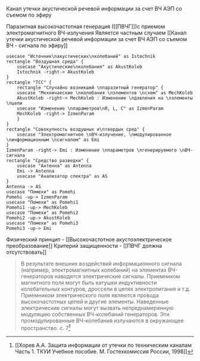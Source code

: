 Канал утечки акустической речевой информации за счет ВЧ АЭП со съемом по эфиру

Паразитная высокочастотная генерация ([[ПВЧГ]])с приемом электромагнитного ВЧ-излучения
Является частным случаем [[Канал утечки акустической речевой информации за счет ВЧ АЭП со съемом ВЧ - сигнала по эфиру]]
```plantuml
usecase "Источник\nакустических\nколебаний" as Istochnik
rectangle "Воздушная среда" {
	usecase "Акустические\nколебания" as AkustKoleb
	Istochnik -right-> AkustKoleb
}
rectangle "ТСС" {
	rectangle "Случайно возникший \nпаразитный генератор" {
	usecase "Мехничаеские \nколебания \nэлементов \nсхем" as MechKoleb
	AkustKoleb -right-> MechKoleb : Изменение \nдавления на \nэлементы \nцепи
	usecase "Изменение \nпараметров\nR, L, C" as IzmenParam
	MechKoleb -right-> IzmenParam
	}
}
rectangle "Совокупность воздушных и\nтвердых сред" {
	usecase "Электромагнитное \nВЧ-излучение, \nмодулированное \nинформационным \nсигналом" as Emi
}
IzmenParam -right-> Emi : Изменение \nпараметров \nгенерируемого \nВЧ-сигнала
rectangle "Средство разведки" {
	usecase "Антенна" as Antenna
	Emi -> Antenna
	usecase "Анализатор спектра" as AS
}
Antenna -> AS
usecase "Помехи" as Pomehi
Pomehi -up-> IzmenParam
usecase "Помехи" as Pomehi1
Pomehi1 -up-> MechKoleb
usecase "Помехи" as Pomehi2
Pomehi2 -up-> AkustKoleb
usecase "Помехи" as Pomehi3
Pomehi3 -up-> Emi
```

Физический принцип - [[Высокочастотное акустоэлектрическое преобразование]]
Критерий защищенности - [[ПВЧГ должна отсутствовать]]

>В результате внешних воздействий информационного сигнала (например, электромагнитных колебаний) на элементах ВЧ-генераторов наводятся электрические сигналы. Приемником магнитного поля могут быть катушки индуктивности колебательных контуров, дроссели в цепях электропитания и т.д. Приемником электрического поля являются провода высокочастотных цепей и другие элементы. Наведенные электрические сигналы могут вызвать непреднамеренную модуляцию собственных ВЧ-колебаний генераторов. Эти промодулированные ВЧ-колебания излучаются в окружающее пространство.
>с. 7[^1] 



[^1]:[[Хорев А.А. Защита информации от утечки по техническим каналам Часть 1. ТКУИ Учебное пособие. М. Гостехкомиссия России, 1998]]